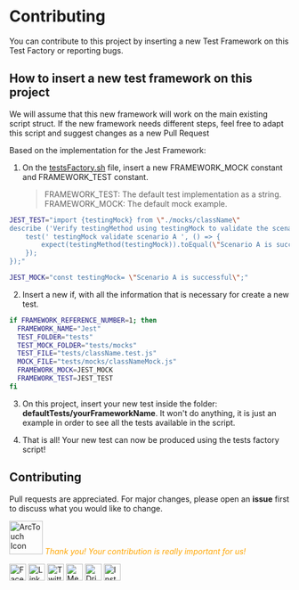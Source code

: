 # Contributing
You can contribute to this project by inserting a new Test Framework on this Test Factory or reporting bugs.

## How to insert a new test framework on this project
We will assume that this new framework will work on the main existing script struct. If the new framework needs different steps, feel free to adapt this script and suggest changes as a new Pull Request

Based on the implementation for the Jest Framework:

1. On the [testsFactory.sh](testsFactory.sh) file, insert a new FRAMEWORK_MOCK constant and FRAMEWORK_TEST constant.
   > FRAMEWORK_TEST: The default test implementation as a string.
   > FRAMEWORK_MOCK: The default mock example.

```bash
JEST_TEST="import {testingMock} from \"./mocks/className\"
describe ('Verify testingMethod using testingMock to validate the scenario ABC', () => {
	test(' testingMock validate scenario A ', () => {
		expect(testingMethod(testingMock)).toEqual(\"Scenario A is successful\");
	});
});"

JEST_MOCK="const testingMock= \"Scenario A is successful\";"
```

2. Insert a new if, with all the information that is necessary for create a new test.

```bash
if FRAMEWORK_REFERENCE_NUMBER=1; then
  FRAMEWORK_NAME="Jest"
  TEST_FOLDER="tests"
  TEST_MOCK_FOLDER="tests/mocks"
  TEST_FILE="tests/className.test.js"
  MOCK_FILE="tests/mocks/classNameMock.js"
  FRAMEWORK_MOCK=JEST_MOCK
  FRAMEWORK_TEST=JEST_TEST
fi
```

3. On this project, insert your new test inside the folder: **defaultTests/yourFrameworkName**. It won't do anything, it is just an example in order to see all the tests available in the script.

4. That is all! Your new test can now be produced using the tests factory script!

## Contributing
Pull requests are appreciated. For major changes, please open an **issue** first to discuss what you would like to change.

<img src="https://pbs.twimg.com/profile_images/1156669334531596293/ufha-qND_400x400.png"  border="0" alt="ArcTouch Icon" height="60"/>  <span style="color:orange"><em>Thank you! Your contribution is really important for us!</em></span> 

<a href="https://www.facebook.com/ArcTouchBrasil/"><img alt="Facebook icon" src="https://img.icons8.com/ios-filled/50/000000/facebook-circled--v1.png" width="30"/></a>
<a href="https://www.linkedin.com/company/arctouch"><img alt="Linkedin icon" src="https://img.icons8.com/ios-filled/50/000000/linkedin-circled--v1.png" width="30"/></a>
<a href="https://twitter.com/arctouch"><img alt="Twitter icon" src="https://img.icons8.com/ios-filled/50/000000/twitter-circled--v1.png" width="30"/></a>
<a href="https://medium.com/arctouch"><img alt="Medium icon" src="https://img.icons8.com/ios-filled/50/000000/medium-logo.png" width="30"/></a>
<a href="https://dribbble.com/arctouch"><img alt="Dribbble icon" src="https://img.icons8.com/dotty/80/000000/dribbble.png" width="30"/></a>
<a href="https://www.instagram.com/arctouchlife/"><img alt="Instagram icon" src="https://img.icons8.com/ios-filled/50/000000/instagram-new.png" width="30"/></a>